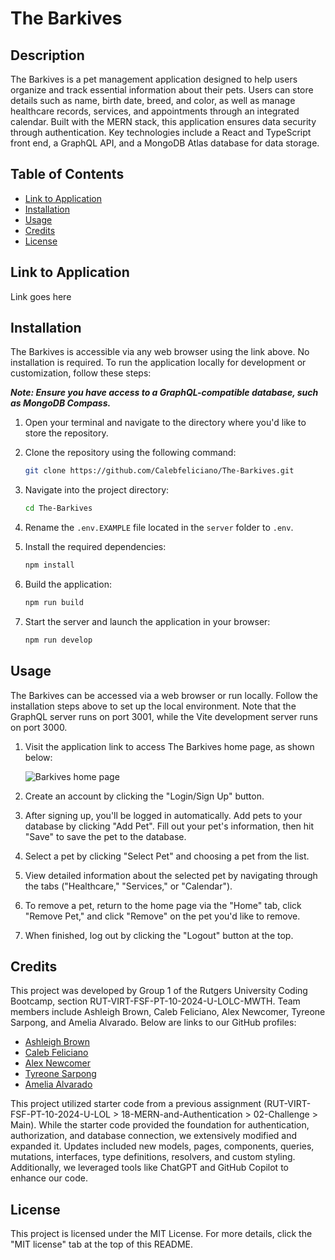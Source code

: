 # The Barkives

## Description

The Barkives is a pet management application designed to help users organize and track essential information about their pets. Users can store details such as name, birth date, breed, and color, as well as manage healthcare records, services, and appointments through an integrated calendar. Built with the MERN stack, this application ensures data security through authentication. Key technologies include a React and TypeScript front end, a GraphQL API, and a MongoDB Atlas database for data storage.

## Table of Contents

- [Link to Application](#link-to-application)
- [Installation](#installation)
- [Usage](#usage)
- [Credits](#credits)
- [License](#license)

## Link to Application

Link goes here

## Installation

The Barkives is accessible via any web browser using the link above. No installation is required. To run the application locally for development or customization, follow these steps:

**_Note: Ensure you have access to a GraphQL-compatible database, such as MongoDB Compass._**

1. Open your terminal and navigate to the directory where you'd like to store the repository.

2. Clone the repository using the following command:

   ```sh
   git clone https://github.com/Calebfeliciano/The-Barkives.git
   ```

3. Navigate into the project directory:

   ```sh
   cd The-Barkives
   ```

4. Rename the `.env.EXAMPLE` file located in the `server` folder to `.env`.

5. Install the required dependencies:

   ```sh
   npm install
   ```

6. Build the application:

   ```sh
   npm run build
   ```

7. Start the server and launch the application in your browser:

   ```sh
   npm run develop
   ```

## Usage

The Barkives can be accessed via a web browser or run locally. Follow the installation steps above to set up the local environment. Note that the GraphQL server runs on port 3001, while the Vite development server runs on port 3000.

1. Visit the application link to access The Barkives home page, as shown below:

   ![Barkives home page](./assets/home.png)

2. Create an account by clicking the "Login/Sign Up" button.

3. After signing up, you'll be logged in automatically. Add pets to your database by clicking "Add Pet". Fill out your pet's information, then hit "Save" to save the pet to the database.

4. Select a pet by clicking "Select Pet" and choosing a pet from the list.

5. View detailed information about the selected pet by navigating through the tabs ("Healthcare," "Services," or "Calendar").

6. To remove a pet, return to the home page via the "Home" tab, click "Remove Pet," and click "Remove" on the pet you'd like to remove.

7. When finished, log out by clicking the "Logout" button at the top.

## Credits

This project was developed by Group 1 of the Rutgers University Coding Bootcamp, section RUT-VIRT-FSF-PT-10-2024-U-LOLC-MWTH. Team members include Ashleigh Brown, Caleb Feliciano, Alex Newcomer, Tyreone Sarpong, and Amelia Alvarado. Below are links to our GitHub profiles:

- [Ashleigh Brown](https://github.com/AshB88)
- [Caleb Feliciano](https://github.com/Calebfeliciano)
- [Alex Newcomer](https://github.com/AlexMNewcomer)
- [Tyreone Sarpong](https://github.com/Tyreone58)
- [Amelia Alvarado](https://github.com/amelia1105)

This project utilized starter code from a previous assignment (RUT-VIRT-FSF-PT-10-2024-U-LOL > 18-MERN-and-Authentication > 02-Challenge > Main). While the starter code provided the foundation for authentication, authorization, and database connection, we extensively modified and expanded it. Updates included new models, pages, components, queries, mutations, interfaces, type definitions, resolvers, and custom styling. Additionally, we leveraged tools like ChatGPT and GitHub Copilot to enhance our code.

## License

This project is licensed under the MIT License. For more details, click the "MIT license" tab at the top of this README.
